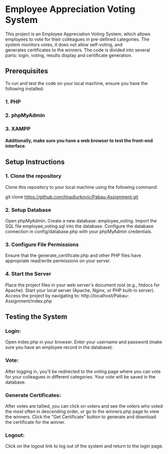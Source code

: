 # Employee Appreciation Voting System

This project is an Employee Appreciation Voting System, which allows employees to vote for their colleagues in pre-defined categories. The system monitors votes, it does not allow self-voting, and generates certificates to the winners. The code is divided into several parts: login, voting, results display and certificate generation.

## Prerequisites

To run and test the code on your local machine, ensure you have the following installed:

### 1. PHP

### 2. phpMyAdmin

### 3. XAMPP

#### Additionally, make sure you have a web browser to test the front-end interface.

## Setup Instructions

### 1. Clone the repository

Clone this repository to your local machine using the following command:

git clone https://github.com/tinadjurkovic/Pabau-Assignment.git

### 2. Setup Database

Open phpMyAdmin.
Create a new database: employee_voting.
Import the SQL file employee_voting.sql into the database.
Configure the database connection in config/database.php with your phpMyAdmin credentials.

### 3. Configure File Permissions

Ensure that the generate_certificate.php and other PHP files have appropriate read/write permissions on your server.

### 4. Start the Server

Place the project files in your web server's document root (e.g., htdocs for Apache).
Start your local server (Apache, Nginx, or PHP built-in server).
Access the project by navigating to:
http://localhost/Pabau-Assignment/index.php

## Testing the System

### Login:

Open index.php in your browser.
Enter your username and password (make sure you have an employee record in the database).

### Vote:

After logging in, you'll be redirected to the voting page where you can vote for your colleagues in different categories.
Your vote will be saved in the database.

### Generate Certificates:

After votes are tallied, you can click on voters and see the voters who voted the most often in descending order, or go to the winners.php page to view the winners.
Click the "Get Certificate" button to generate and download the certificate for the winner.

### Logout:

Click on the logout link to log out of the system and return to the login page.
